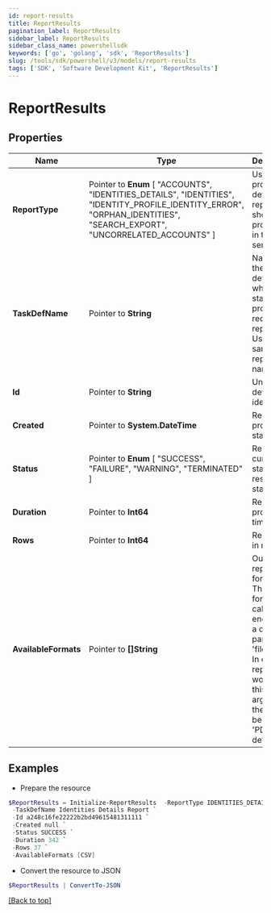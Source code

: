 ```yaml
---
id: report-results
title: ReportResults
pagination_label: ReportResults
sidebar_label: ReportResults
sidebar_class_name: powershellsdk
keywords: ['go', 'golang', 'sdk', 'ReportResults'] 
slug: /tools/sdk/powershell/v3/models/report-results
tags: ['SDK', 'Software Development Kit', 'ReportResults']
---
```



# ReportResults

## Properties

Name | Type | Description | Notes
------------ | ------------- | ------------- | -------------
**ReportType** |  Pointer to  **Enum** [  "ACCOUNTS",    "IDENTITIES_DETAILS",    "IDENTITIES",    "IDENTITY_PROFILE_IDENTITY_ERROR",    "ORPHAN_IDENTITIES",    "SEARCH_EXPORT",    "UNCORRELATED_ACCOUNTS" ] | Use this property to define what report should be processed in the RDE service. | [optional] 
**TaskDefName** |  Pointer to **String** | Name of the task definition which is started to process requesting report. Usually the same as report name | [optional] 
**Id** |  Pointer to **String** | Unique task definition identifier. | [optional] 
**Created** |  Pointer to **System.DateTime** | Report processing start date | [optional] 
**Status** |  Pointer to  **Enum** [  "SUCCESS",    "FAILURE",    "WARNING",    "TERMINATED" ] | Report current state or result status. | [optional] 
**Duration** |  Pointer to **Int64** | Report processing time in ms. | [optional] 
**Rows** |  Pointer to **Int64** | Report size in rows. | [optional] 
**AvailableFormats** |  Pointer to **[]String** | Output report file formats. This are formats for calling get endpoint as a query parameter &#39;fileFormat&#39;.  In case report won&#39;t have this argument there will be [&#39;CSV&#39;, &#39;PDF&#39;] as default. | [optional] 

## Examples

- Prepare the resource
```powershell
$ReportResults = Initialize-ReportResults  -ReportType IDENTITIES_DETAILS `
 -TaskDefName Identities Details Report `
 -Id a248c16fe22222b2bd49615481311111 `
 -Created null `
 -Status SUCCESS `
 -Duration 342 `
 -Rows 37 `
 -AvailableFormats [CSV]
```

- Convert the resource to JSON
```powershell
$ReportResults | ConvertTo-JSON
```


[[Back to top]](#) 

